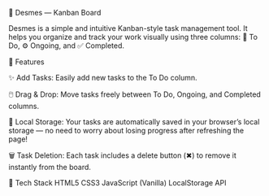 🧩 Desmes — Kanban Board

Desmes is a simple and intuitive Kanban-style task management tool.
It helps you organize and track your work visually using three columns:
📝 To Do, ⚙️ Ongoing, and ✅ Completed.

🚀 Features

✨ Add Tasks:
Easily add new tasks to the To Do column.

🖱️ Drag & Drop:
Move tasks freely between To Do, Ongoing, and Completed columns.

💾 Local Storage:
Your tasks are automatically saved in your browser’s local storage —
no need to worry about losing progress after refreshing the page!

🗑️ Task Deletion:
Each task includes a delete button (✖) to remove it instantly from the board.

🧰 Tech Stack
HTML5
CSS3
JavaScript (Vanilla)
LocalStorage API
